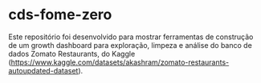 # cds-fome-zero
Este repositório foi desenvolvido para mostrar ferramentas de construção de um growth dashboard para exploração, limpeza e análise do banco de dados Zomato Restaurants, do Kaggle (https://www.kaggle.com/datasets/akashram/zomato-restaurants-autoupdated-dataset).
